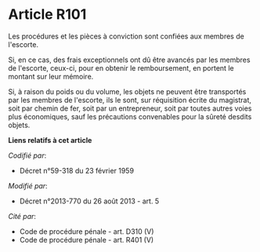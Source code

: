 # Article R101

Les procédures et les pièces à conviction sont confiées aux membres de l'escorte.

Si, en ce cas, des frais exceptionnels ont dû être avancés par les membres de l'escorte, ceux-ci, pour en obtenir le
remboursement, en portent le montant sur leur mémoire.

Si, à raison du poids ou du volume, les objets ne peuvent être transportés par les membres de l'escorte, ils le sont, sur
réquisition écrite du magistrat, soit par chemin de fer, soit par un entrepreneur, soit par toutes autres voies plus
économiques, sauf les précautions convenables pour la sûreté desdits objets.

**Liens relatifs à cet article**

_Codifié par_:

  - Décret n°59-318 du 23 février 1959

_Modifié par_:

  - Décret n°2013-770 du 26 août 2013 - art. 5

_Cité par_:

  - Code de procédure pénale - art. D310 (V)
  - Code de procédure pénale - art. R401 (V)
